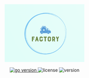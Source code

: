 <p align="center">
<img src="./assets/logo.png" width=50% height=50%>
</p>
<p align="center">
<a href="https://pkg.go.dev/github.com/erfanmomeniii/factory?tab=doc"target="_blank">
    <img src="https://img.shields.io/badge/Go-1.20+-00ADD8?style=for-the-badge&logo=go" alt="go version" />
</a>

<img src="https://img.shields.io/badge/license-MIT-magenta?style=for-the-badge&logo=none" alt="license" />
<img src="https://img.shields.io/badge/Version-1.0.1-red?style=for-the-badge&logo=none" alt="version" />
</p>
